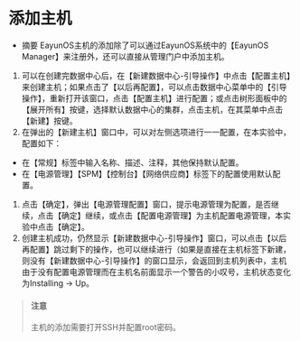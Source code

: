 # 添加主机
* 摘要
  EayunOS主机的添加除了可以通过EayunOS系统中的【EayunOS Manager】来注册外，还可以直接从管理门户中添加主机。

1. 可以在创建完数据中心后，在【新建数据中心-引导操作】中点击【配置主机】来创建主机；如果点击了【以后再配置】，可以点击数据中心菜单中的【引导操作】，重新打开该窗口，点击【配置主机】进行配置；或点击树形面板中的【展开所有】按键，选择默认数据中心的集群，点击主机，在其菜单中点击【新建】按键。
1. 在弹出的【新建主机】窗口中，可以对左侧选项进行一一配置，在本实验中，配置如下：

  * 在【常规】标签中输入名称、描述、注释，其他保持默认配置。
  * 在【电源管理】【SPM】【控制台】【网络供应商】标签下的配置使用默认配置。

1. 点击【确定】，弹出【电源管理配置】窗口，提示电源管理为配置，是否继续，点击【确定】继续，或点击【配置电源管理】为主机配置电源管理，本实验中点击【确定】。
1. 创建主机成功，仍然显示【新建数据中心-引导操作】窗口，可以点击【以后再配置】跳过剩下的操作，也可以继续进行（如果是直接在主机标签下新建，则没有【新建数据中心-引导操作】的窗口显示，会返回到主机列表中，主机由于没有配置电源管理而在主机名前面显示一个警告的小叹号，主机状态变化为Installing -> Up。

> #### 注意
> 主机的添加需要打开SSH并配置root密码。
